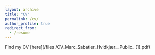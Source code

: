 ```yaml
---
layout: archive
title: "CV"
permalink: /cv/
author_profile: true
redirect_from:
  - /resume
---
```


Find my CV [here](/files
/CV_Marc_Sabatier_Hvidkjær__Public_ (1).pdf)

